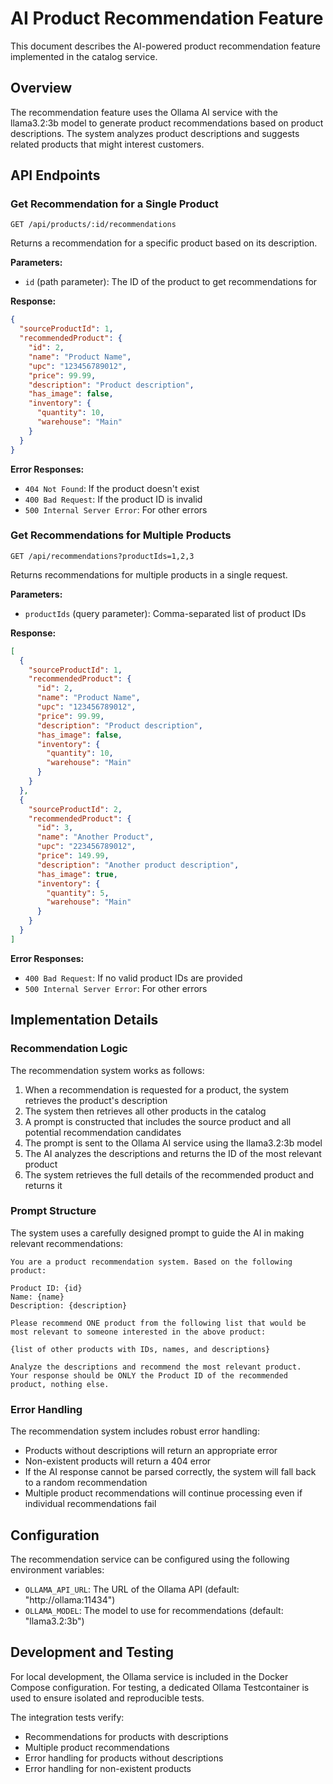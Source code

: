 # AI Product Recommendation Feature

This document describes the AI-powered product recommendation feature implemented in the catalog service.

## Overview

The recommendation feature uses the Ollama AI service with the llama3.2:3b model to generate product recommendations based on product descriptions. The system analyzes product descriptions and suggests related products that might interest customers.

## API Endpoints

### Get Recommendation for a Single Product

```
GET /api/products/:id/recommendations
```

Returns a recommendation for a specific product based on its description.

**Parameters:**

- `id` (path parameter): The ID of the product to get recommendations for

**Response:**

```json
{
  "sourceProductId": 1,
  "recommendedProduct": {
    "id": 2,
    "name": "Product Name",
    "upc": "123456789012",
    "price": 99.99,
    "description": "Product description",
    "has_image": false,
    "inventory": {
      "quantity": 10,
      "warehouse": "Main"
    }
  }
}
```

**Error Responses:**

- `404 Not Found`: If the product doesn't exist
- `400 Bad Request`: If the product ID is invalid
- `500 Internal Server Error`: For other errors

### Get Recommendations for Multiple Products

```
GET /api/recommendations?productIds=1,2,3
```

Returns recommendations for multiple products in a single request.

**Parameters:**

- `productIds` (query parameter): Comma-separated list of product IDs

**Response:**

```json
[
  {
    "sourceProductId": 1,
    "recommendedProduct": {
      "id": 2,
      "name": "Product Name",
      "upc": "123456789012",
      "price": 99.99,
      "description": "Product description",
      "has_image": false,
      "inventory": {
        "quantity": 10,
        "warehouse": "Main"
      }
    }
  },
  {
    "sourceProductId": 2,
    "recommendedProduct": {
      "id": 3,
      "name": "Another Product",
      "upc": "223456789012",
      "price": 149.99,
      "description": "Another product description",
      "has_image": true,
      "inventory": {
        "quantity": 5,
        "warehouse": "Main"
      }
    }
  }
]
```

**Error Responses:**

- `400 Bad Request`: If no valid product IDs are provided
- `500 Internal Server Error`: For other errors

## Implementation Details

### Recommendation Logic

The recommendation system works as follows:

1. When a recommendation is requested for a product, the system retrieves the product's description
2. The system then retrieves all other products in the catalog
3. A prompt is constructed that includes the source product and all potential recommendation candidates
4. The prompt is sent to the Ollama AI service using the llama3.2:3b model
5. The AI analyzes the descriptions and returns the ID of the most relevant product
6. The system retrieves the full details of the recommended product and returns it

### Prompt Structure

The system uses a carefully designed prompt to guide the AI in making relevant recommendations:

```
You are a product recommendation system. Based on the following product:

Product ID: {id}
Name: {name}
Description: {description}

Please recommend ONE product from the following list that would be most relevant to someone interested in the above product:

{list of other products with IDs, names, and descriptions}

Analyze the descriptions and recommend the most relevant product.
Your response should be ONLY the Product ID of the recommended product, nothing else.
```

### Error Handling

The recommendation system includes robust error handling:

- Products without descriptions will return an appropriate error
- Non-existent products will return a 404 error
- If the AI response cannot be parsed correctly, the system will fall back to a random recommendation
- Multiple product recommendations will continue processing even if individual recommendations fail

## Configuration

The recommendation service can be configured using the following environment variables:

- `OLLAMA_API_URL`: The URL of the Ollama API (default: "http://ollama:11434")
- `OLLAMA_MODEL`: The model to use for recommendations (default: "llama3.2:3b")

## Development and Testing

For local development, the Ollama service is included in the Docker Compose configuration. For testing, a dedicated Ollama Testcontainer is used to ensure isolated and reproducible tests.

The integration tests verify:

- Recommendations for products with descriptions
- Multiple product recommendations
- Error handling for products without descriptions
- Error handling for non-existent products
